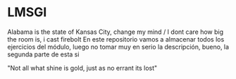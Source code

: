 # LMSGI
Alabama is the state of Kansas City, change my mind / I dont care how big the room is, i cast firebolt
En este repositorio vamos a almacenar todos los ejercicios del módulo, luego no tomar muy en serio la descripción, bueno, la segunda parte de esta si

"Not all what shine is gold, just as no errant its lost"



